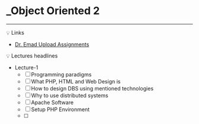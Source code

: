 # _Object Oriented 2

---

<aside>
💡 Links

- [Dr. Emad Upload Assignments](https://staffsites.sohag-univ.edu.eg/stuff/home/tasks/2?p=tasks)
</aside>

<aside>
💡 Lectures headlines

- Lecture-1
    - [ ]  Programming paradigms
    - [ ]  What PHP, HTML and Web Design is
    - [ ]  How to design DBS using mentioned technologies
    - [ ]  Why to use distributed systems
    - [ ]  Apache Software
    - [ ]  Setup PHP Environment
    - [ ]  
</aside>
